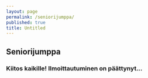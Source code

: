 ```yaml
---
layout: page
permalink: /seniorijumppa/
published: true
title: Untitled
---
```


## Seniorijumppa 

### Kiitos kaikille! Ilmoittautuminen on päättynyt...
